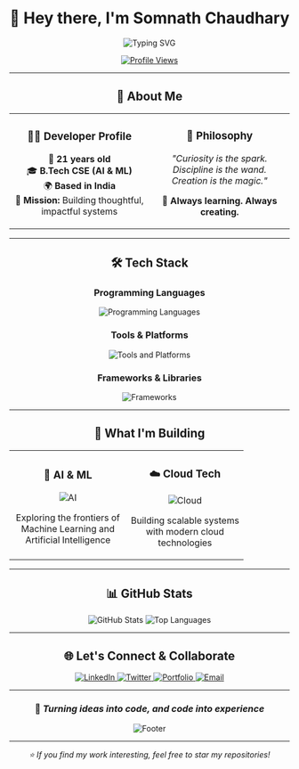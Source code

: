 <div align="center">

# 🌟 Hey there, I'm Somnath Chaudhary 

<img src="https://readme-typing-svg.herokuapp.com?font=Fira+Code&size=22&duration=3000&pause=1000&color=6366F1&center=true&vCenter=true&width=600&lines=AI+%26+ML+Engineering+Student;Building+Tomorrow's+Technology;Always+Learning%2C+Always+Creating" alt="Typing SVG" />

<br/>

[![Profile Views](https://komarev.com/ghpvc/?username=som-28&color=blueviolet&style=flat-square&label=Profile+Views)](https://github.com/som-28)

</div>

---

<div align="center">

## 🚀 About Me

</div>

<table align="center">
<tr>
<td align="center" width="50%">

### 👨‍💻 Developer Profile
🎂 **21 years old**  
🎓 **B.Tech CSE (AI & ML)**  
🌍 **Based in India**  
🎯 **Mission:** Building thoughtful, impactful systems  

</td>
<td align="center" width="50%">

### 🌟 Philosophy
*"Curiosity is the spark.  
Discipline is the wand.  
Creation is the magic."*

🧠 **Always learning. Always creating.**

</td>
</tr>
</table>

---

<div align="center">

## 🛠️ Tech Stack

</div>

<div align="center">

### Programming Languages
<img src="https://skillicons.dev/icons?i=python,js,typescript,swift,html,css" alt="Programming Languages" />

### Tools & Platforms  
<img src="https://skillicons.dev/icons?i=firebase,github,git,vscode,docker,linux" alt="Tools and Platforms" />

### Frameworks & Libraries
<img src="https://skillicons.dev/icons?i=react,nodejs,tensorflow,pytorch,fastapi,tailwind" alt="Frameworks" />

</div>

---

<div align="center">

## 🎨 What I'm Building

</div>

<table align="center">
<tr>
<td align="center" width="50%">

### 🤖 AI & ML
<img src="https://img.icons8.com/fluency/48/000000/artificial-intelligence.png" alt="AI"/>

Exploring the frontiers of  
Machine Learning and  
Artificial Intelligence

</td>
<td align="center" width="50%">

### ☁️ Cloud Tech
<img src="https://img.icons8.com/fluency/48/000000/cloud.png" alt="Cloud"/>

Building scalable systems  
with modern cloud  
technologies

</td>
</tr>
</table>

---

<div align="center">

## 📊 GitHub Stats

<div align="center">

<img src="https://github-readme-stats.vercel.app/api?username=som-28&theme=tokyonight&hide_border=true&include_all_commits=false&count_private=false" alt="GitHub Stats" />

<img src="https://github-readme-stats.vercel.app/api/top-langs/?username=som-28&theme=tokyonight&hide_border=true&include_all_commits=false&count_private=false&layout=compact" alt="Top Languages" />

</div>

</div>

---

<div align="center">

## 🌐 Let's Connect & Collaborate

<a href="https://www.linkedin.com/in/somnath-chaudhary-a56729322/">
  <img src="https://img.shields.io/badge/LinkedIn-0077B5?style=for-the-badge&logo=linkedin&logoColor=white" alt="LinkedIn"/>
</a>
<a href="https://twitter.com/your-handle">
  <img src="https://img.shields.io/badge/Twitter-1DA1F2?style=for-the-badge&logo=twitter&logoColor=white" alt="Twitter"/>
</a>
<a href="https://portfolio-som.netlify.app/">
  <img src="https://img.shields.io/badge/Portfolio-000000?style=for-the-badge&logo=About.me&logoColor=white" alt="Portfolio"/>
</a>
<a href="mailto:your.email@example.com">
  <img src="https://img.shields.io/badge/Email-D14836?style=for-the-badge&logo=gmail&logoColor=white" alt="Email"/>
</a>

</div>

---

<div align="center">

### 💫 *Turning ideas into code, and code into experience*

<img src="https://capsule-render.vercel.app/api?type=waving&color=gradient&height=100&section=footer" alt="Footer"/>

</div>

---

<div align="center">
<i>⭐ If you find my work interesting, feel free to star my repositories!</i>
</div>
